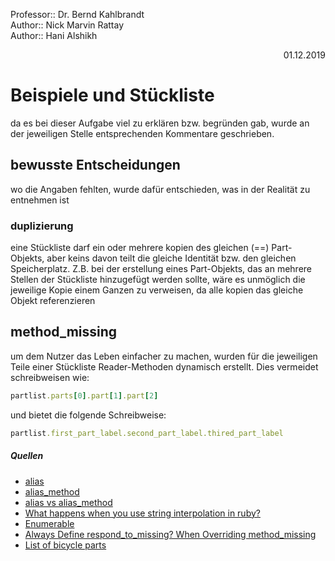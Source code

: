 Professor:: Dr. Bernd Kahlbrandt  
Author:: Nick Marvin Rattay  
Author:: Hani Alshikh  
<div style="text-align: right">01.12.2019</div>

# Beispiele und Stückliste

da es bei dieser Aufgabe viel zu erklären bzw. begründen gab, wurde an der jeweiligen Stelle entsprechenden Kommentare geschrieben.

## bewusste Entscheidungen

wo die Angaben fehlten, wurde dafür entschieden, was in der Realität zu entnehmen ist

### duplizierung

eine Stückliste darf ein oder mehrere kopien des gleichen (==) Part-Objekts, aber keins davon teilt die gleiche Identität bzw. den gleichen Speicherplatz. Z.B. bei der erstellung eines Part-Objekts, das an mehrere Stellen der Stückliste hinzugefügt werden sollte, wäre es unmöglich die jeweilige Kopie einem Ganzen zu verweisen, da alle kopien das gleiche Objekt referenzieren

## method_missing

um dem Nutzer das Leben einfacher zu machen, wurden für die jeweiligen Teile einer Stückliste Reader-Methoden dynamisch erstellt. Dies vermeidet schreibweisen wie:  

```ruby
partlist.parts[0].part[1].part[2]
```

und bietet die folgende Schreibweise:

```ruby
partlist.first_part_label.second_part_label.thired_part_label
```

##### Quellen
- [alias](https://ruby-doc.org/core-2.1.2/doc/syntax/miscellaneous_rdoc.html#label-alias)
- [alias_method](https://ruby-doc.org/core-2.6.5/Module.html#method-i-alias_method)
- [alias vs alias_method](https://blog.bigbinary.com/2012/01/08/alias-vs-alias-method.html)
- [What happens when you use string interpolation in ruby?](https://stackoverflow.com/questions/25488902/what-happens-when-you-use-string-interpolation-in-ruby)
- [Enumerable](https://ruby-doc.org/core-2.6.5/Enumerable.html)
- [Always Define respond_to_missing? When Overriding method_missing](https://thoughtbot.com/blog/always-define-respond-to-missing-when-overriding)
- [List of bicycle parts](https://en.wikipedia.org/wiki/List_of_bicycle_parts)